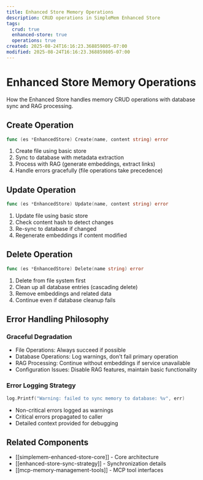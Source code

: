 ```yaml
---
title: Enhanced Store Memory Operations
description: CRUD operations in SimpleMem Enhanced Store
tags:
  crud: true
  enhanced-store: true
  operations: true
created: 2025-08-24T16:16:23.368859805-07:00
modified: 2025-08-24T16:16:23.368859805-07:00
---
```


# Enhanced Store Memory Operations

How the Enhanced Store handles memory CRUD operations with database sync and RAG processing.

## Create Operation
```go
func (es *EnhancedStore) Create(name, content string) error
```
1. Create file using basic store
2. Sync to database with metadata extraction
3. Process with RAG (generate embeddings, extract links)
4. Handle errors gracefully (file operations take precedence)

## Update Operation  
```go
func (es *EnhancedStore) Update(name, content string) error
```
1. Update file using basic store
2. Check content hash to detect changes
3. Re-sync to database if changed
4. Regenerate embeddings if content modified

## Delete Operation
```go
func (es *EnhancedStore) Delete(name string) error
```
1. Delete from file system first
2. Clean up all database entries (cascading delete)
3. Remove embeddings and related data
4. Continue even if database cleanup fails

## Error Handling Philosophy

### Graceful Degradation
- File Operations: Always succeed if possible
- Database Operations: Log warnings, don't fail primary operation
- RAG Processing: Continue without embeddings if service unavailable
- Configuration Issues: Disable RAG features, maintain basic functionality

### Error Logging Strategy
```go
log.Printf("Warning: failed to sync memory to database: %v", err)
```
- Non-critical errors logged as warnings
- Critical errors propagated to caller
- Detailed context provided for debugging

## Related Components
- [[simplemem-enhanced-store-core]] - Core architecture
- [[enhanced-store-sync-strategy]] - Synchronization details
- [[mcp-memory-management-tools]] - MCP tool interfaces